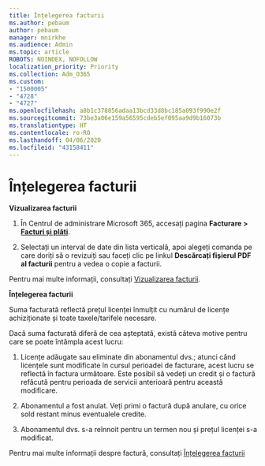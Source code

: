 ```yaml
---
title: Înțelegerea facturii
ms.author: pebaum
author: pebaum
manager: mnirkhe
ms.audience: Admin
ms.topic: article
ROBOTS: NOINDEX, NOFOLLOW
localization_priority: Priority
ms.collection: Adm_O365
ms.custom:
- "1500005"
- "4728"
- "4727"
ms.openlocfilehash: a8b1c378856adaa13bcd33d8bc185a093f990e2f
ms.sourcegitcommit: 73be3a06e159a56595cdeb5ef095aa9d9b16073b
ms.translationtype: HT
ms.contentlocale: ro-RO
ms.lasthandoff: 04/06/2020
ms.locfileid: "43158411"
---
```

# <a name="understand-your-bill"></a>Înțelegerea facturii

**Vizualizarea facturii**

1. În Centrul de administrare Microsoft 365, accesați pagina **Facturare > [Facturi și plăți](https://go.microsoft.com/fwlink/p/?linkid=848039)**.

2. Selectați un interval de date din lista verticală, apoi alegeți comanda pe care doriți să o revizuiți sau faceți clic pe linkul **Descărcați fișierul PDF al facturii** pentru a vedea o copie a facturii.

Pentru mai multe informații, consultați [Vizualizarea facturii](https://docs.microsoft.com/office365/admin/subscriptions-and-billing/view-your-bill-or-invoice).

**Înțelegerea facturii**

Suma facturată reflectă prețul licenței înmulțit cu numărul de licențe achiziționate și toate taxele/tarifele necesare.

Dacă suma facturată diferă de cea așteptată, există câteva motive pentru care se poate întâmpla acest lucru:

1. Licențe adăugate sau eliminate din abonamentul dvs.; atunci când licențele sunt modificate în cursul perioadei de facturare, acest lucru se reflectă în factura următoare.  Este posibil să vedeți un credit și o factură refăcută pentru perioada de servicii anterioară pentru această modificare.

2. Abonamentul a fost anulat.  Veți primi o factură după anulare, cu orice sold restant minus eventualele credite.

3. Abonamentul dvs. s-a reînnoit pentru un termen nou și prețul licenței s-a modificat.  

Pentru mai multe informații despre factură, consultați [Înțelegerea facturii](https://support.office.com/article/Understand-your-invoice-for-Office-365-for-business-0724b428-fb59-4962-8c37-6674166d7507)
